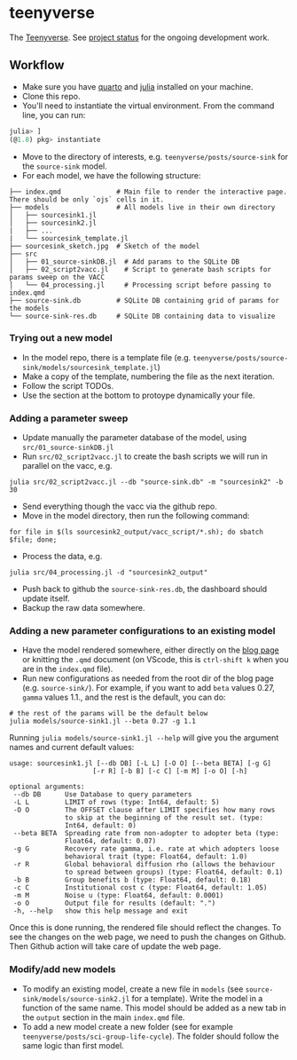# teenyverse
The [Teenyverse](https://rickandmorty.fandom.com/wiki/Teenyverse). See [project status](https://github.com/users/jstonge/projects/7) for the ongoing development work.

## Workflow 

 - Make sure you have [quarto](https://quarto.org/docs/get-started/) and [julia](https://julialang.org/downloads/) installed on your machine.
 - Clone this repo.
 - You'll need to instantiate the virtual environment. From the command line, you can run:
```julia
julia> ] 
(@1.8) pkg> instantiate
``` 
- Move to the directory of interests, e.g. `teenyverse/posts/source-sink` for the `source-sink` model.
 - For each model, we have the following structure:
 
```shell
├── index.qmd              # Main file to render the interactive page. There should be only `ojs` cells in it.
├── models                 # All models live in their own directory
│   ├── sourcesink1.jl
│   ├── sourcesink2.jl
|   ├── ...
|   └── sourcesink_template.jl
├── sourcesink_sketch.jpg  # Sketch of the model
├── src
│   ├── 01_source-sinkDB.jl  # Add params to the SQLite DB
│   ├── 02_script2vacc.jl    # Script to generate bash scripts for params sweep on the VACC
│   └── 04_processing.jl     # Processing script before passing to index.qmd
├── source-sink.db         # SQLite DB containing grid of params for the models 
└── source-sink-res.db     # SQLite DB containing data to visualize
```
### Trying out a new model

 - In the model repo, there is a template file (e.g. `teenyverse/posts/source-sink/models/sourcesink_template.jl`)
 - Make a copy of the template, numbering the file as the next iteration.
 - Follow the script TODOs.
 - Use the section at the bottom to protoype dynamically your file.

### Adding a parameter sweep

 - Update manually the parameter database of the model, using `src/01_source-sinkDB.jl`
 - Run `src/02_script2vacc.jl` to create the bash scripts we will run in parallel on the vacc, e.g.
```shell
julia src/02_script2vacc.jl --db "source-sink.db" -m "sourcesink2" -b 30
```
 - Send everything though the vacc via the github repo.
 - Move in the model directory, then run the following command:
```shell
for file in $(ls sourcesink2_output/vacc_script/*.sh); do sbatch $file; done;
```
 - Process the data, e.g.
```
julia src/04_processing.jl -d "sourcesink2_output"
```
 - Push back to github the `source-sink-res.db`, the dashboard should update itself.
 - Backup the raw data somewhere.


### Adding a new parameter configurations to an existing model
 
 - Have the model rendered somewhere, either directly on the [blog page](https://jstonge.github.io/teenyverse/posts/source-sink/) or knitting the `.qmd` document  (on VScode, this is `ctrl-shift k` when you are in the `index.qmd` file). 
 - Run new configurations as needed from the root dir of the blog page (e.g. `source-sink/`). For example, if you want to add `beta` values 0.27, `gamma` values 1.1., and the rest is the default,  you can do:
 
 ```shell
 # the rest of the params will be the default below
 julia models/source-sink1.jl --beta 0.27 -g 1.1 
 ```
 
 Running `julia models/source-sink1.jl --help` will give you the argument names and current default values:
 
 ```shell
 usage: sourcesink1.jl [--db DB] [-L L] [-O O] [--beta BETA] [-g G]
                      [-r R] [-b B] [-c C] [-m M] [-o O] [-h]

optional arguments:
  --db DB      Use Database to query parameters
  -L L         LIMIT of rows (type: Int64, default: 5)
  -O O         The OFFSET clause after LIMIT specifies how many rows
               to skip at the beginning of the result set. (type:
               Int64, default: 0)
  --beta BETA  Spreading rate from non-adopter to adopter beta (type:
               Float64, default: 0.07)
  -g G         Recovery rate gamma, i.e. rate at which adopters loose
               behavioral trait (type: Float64, default: 1.0)
  -r R         Global behavioral diffusion rho (allows the behaviour
               to spread between groups) (type: Float64, default: 0.1)
  -b B         Group benefits b (type: Float64, default: 0.18)
  -c C         Institutional cost c (type: Float64, default: 1.05)
  -m M         Noise u (type: Float64, default: 0.0001)
  -o O         Output file for results (default: ".")
  -h, --help   show this help message and exit
 ```
 Once this is done running, the rendered file should reflect the changes. To see the changes on the web page, we need to push the changes on Github. Then Github action will take care of update the web page.

### Modify/add new models

 - To modify an existing model, create a new file in `models` (see `source-sink/models/source-sink2.jl` for a template). Write the model in a function of the same name. This model should be added as a new tab in the `output` section in the main `index.qmd` file.
 - To add a new model create a new folder (see for example `teenyverse/posts/sci-group-life-cycle`). The folder should follow the same logic than first model.
